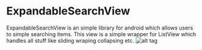 # ExpandableSearchView

ExpandableSearchView is an simple library for android which allows users to simple searching items. This view is a simple wrapper for ListView which handles all stuff like sliding wraping collapsing etc.
![alt tag](https://media.giphy.com/media/l0MYArGcYfm3wvMeQ/source.gif)
